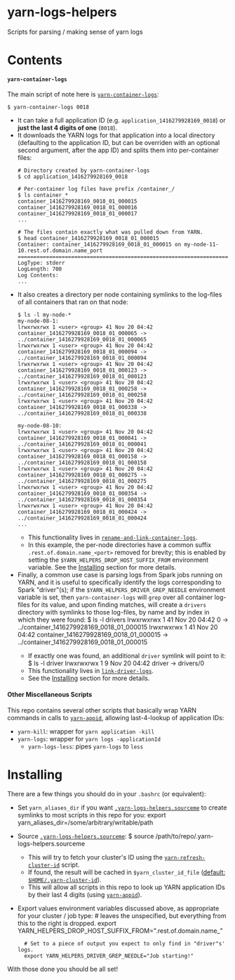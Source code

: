 yarn-logs-helpers
=================
Scripts for parsing / making sense of yarn logs
# Contents
#### `yarn-container-logs`
The main script of note here is [`yarn-container-logs`](https://github.com/hammerlab/yarn-logs-helpers/blob/master/yarn-container-logs):
```
$ yarn-container-logs 0018
```
*  It can take a full application ID (e.g. `application_1416279928169_0018`) or **just the last 4 digits of one** (`0018`).
*  It downloads the YARN logs for that application into a local directory (defaulting to the application ID, but can be overriden with an optional second argument, after the app ID) and splits them into per-container files:
    ```
    # Directory created by yarn-container-logs
    $ cd application_1416279928169_0018

    # Per-container log files have prefix /container_/
    $ ls container_*
    container_1416279928169_0018_01_000015
    container_1416279928169_0018_01_000016
    container_1416279928169_0018_01_000017
    ...

    # The files contain exactly what was pulled down from YARN.
    $ head container_1416279928169_0018_01_000015
    Container: container_1416279928169_0018_01_000015 on my-node-11-10.rest.of.domain.name_port
    ===================================================================================================
    LogType: stderr
    LogLength: 700
    Log Contents:
    ...
    ```
* It also creates a directory per node containing symlinks to the log-files of all containers that ran on that node:
    ```
    $ ls -l my-node-*
    my-node-08-1:
    lrwxrwxrwx 1 <user> <group> 41 Nov 20 04:42 container_1416279928169_0018_01_000065 -> ../container_1416279928169_0018_01_000065
    lrwxrwxrwx 1 <user> <group> 41 Nov 20 04:42 container_1416279928169_0018_01_000094 -> ../container_1416279928169_0018_01_000094
    lrwxrwxrwx 1 <user> <group> 41 Nov 20 04:42 container_1416279928169_0018_01_000123 -> ../container_1416279928169_0018_01_000123
    lrwxrwxrwx 1 <user> <group> 41 Nov 20 04:42 container_1416279928169_0018_01_000258 -> ../container_1416279928169_0018_01_000258
    lrwxrwxrwx 1 <user> <group> 41 Nov 20 04:42 container_1416279928169_0018_01_000338 -> ../container_1416279928169_0018_01_000338

    my-node-08-10:
    lrwxrwxrwx 1 <user> <group> 41 Nov 20 04:42 container_1416279928169_0018_01_000041 -> ../container_1416279928169_0018_01_000041
    lrwxrwxrwx 1 <user> <group> 41 Nov 20 04:42 container_1416279928169_0018_01_000158 -> ../container_1416279928169_0018_01_000158
    lrwxrwxrwx 1 <user> <group> 41 Nov 20 04:42 container_1416279928169_0018_01_000275 -> ../container_1416279928169_0018_01_000275
    lrwxrwxrwx 1 <user> <group> 41 Nov 20 04:42 container_1416279928169_0018_01_000354 -> ../container_1416279928169_0018_01_000354
    lrwxrwxrwx 1 <user> <group> 41 Nov 20 04:42 container_1416279928169_0018_01_000424 -> ../container_1416279928169_0018_01_000424
    ...
    ```
    * This functionality lives in [`rename-and-link-container-logs`](https://github.com/hammerlab/yarn-logs-helpers/blob/master/rename-and-link-container-logs).
    * In this example, the per-node directories have a common suffix `.rest.of.domain.name_<port>` removed for brevity; this is enabled by setting the `$YARN_HELPERS_DROP_HOST_SUFFIX_FROM` environment variable. See the [Installing](#installing) section for more details.
* Finally, a common use case is parsing logs from Spark jobs running on YARN, and it is useful to specifically identify the logs corresponding to Spark "driver"(s); if the `$YARN_HELPERS_DRIVER_GREP_NEEDLE` environment variable is set, then `yarn-container-logs` will `grep` over all container log-files for its value, and upon finding matches, will create a `drivers` directory with symlinks to those log-files, by name and by index in which they were found:
        $ ls -l drivers
        lrwxrwxrwx 1 <user> <group> 41 Nov 20 04:42 0 -> ../container_1416279928169_0018_01_000015
        lrwxrwxrwx 1 <user> <group> 41 Nov 20 04:42 container_1416279928169_0018_01_000015 -> ../container_1416279928169_0018_01_000015
    * If exactly one was found, an additional `driver` symlink will point to it:
            $ ls -l driver
            lrwxrwxrwx 1 <user> <group> 9 Nov 20 04:42 driver -> drivers/0
    * This functionality lives in [`link-driver-logs`](https://github.com/hammerlab/yarn-logs-helpers/blob/master/link-driver-logs).
    * See the [Installing](#installing) section for more details.

#### Other Miscellaneous Scripts
This repo contains several other scripts that basically wrap YARN commands in calls to [`yarn-appid`](https://github.com/hammerlab/yarn-logs-helpers/blob/master/yarn-appid), allowing last-4-lookup of application IDs:
* `yarn-kill`: wrapper for `yarn application -kill`
* `yarn-logs`: wrapper for `yarn logs -applicationId`
    * `yarn-logs-less`: pipes `yarn-logs` to `less`

# Installing
There are a few things you should do in your `.bashrc` (or equivalent):
* Set `yarn_aliases_dir` if you want [`.yarn-logs-helpers.sourceme`](https://github.com/hammerlab/yarn-logs-helpers/blob/master/.yarn-logs-helpers.sourceme) to create symlinks to most scripts in this repo for you:
        export yarn_aliases_dir=/some/arbitrary/writable/path
* Source [`.yarn-logs-helpers.sourceme`](https://github.com/hammerlab/yarn-logs-helpers/blob/master/.yarn-logs-helpers.sourceme):
        $ source /path/to/repo/.yarn-logs-helpers.sourceme
    * This will try to fetch your cluster's ID using the [`yarn-refresh-cluster-id`](https://github.com/hammerlab/yarn-logs-helpers/blob/master/yarn-refresh-cluster-id) script.
    * If found, the result will be cached in `$yarn_cluster_id_file` ([default: `$HOME/.yarn-cluster-id`](https://github.com/hammerlab/yarn-logs-helpers/blob/master/.yarn-logs-helpers.sourceme#L15)).
    * This will allow all scripts in this repo to look up YARN application IDs by their last 4 digits (using [`yarn-appid`](https://github.com/hammerlab/yarn-logs-helpers/blob/master/yarn-appid)).
* Export values environment variables discussed above, as appropriate for your cluster / job type:
        # leaves the <port> unspecified, but everything from this to the right is dropped.
        export YARN_HELPERS_DROP_HOST_SUFFIX_FROM=".rest.of.domain.name_"

        # Set to a piece of output you expect to only find in "driver"s' logs.
        export YARN_HELPERS_DRIVER_GREP_NEEDLE="Job starting!"

With those done you should be all set!
